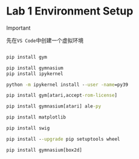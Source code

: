 # Lab 1 Environment Setup
> [!important]
> 先在`VS Code`中创建一个虚拟环境
```cmd

pip install gym

pip install gymnasium
pip install ipykernel

python -m ipykernel install --user -name=py39

pip install gym[atari,accept-rom-license]

pip install gymnasium[atari] ale-py

pip install matplotlib

pip install swig

pip install --upgrade pip setuptools wheel

pip install gymnasium[box2d]

```



